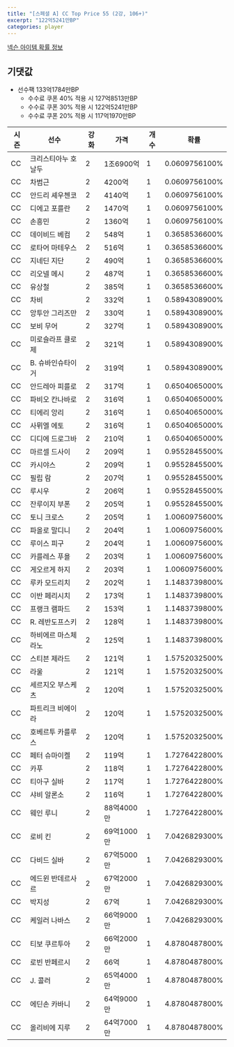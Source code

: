 ```yaml
---
title: "[스페셜 A] CC Top Price 55 (2강, 106+)"
excerpt: "122억5241만BP"
categories: player
---
```

[넥슨 아이템 확률 정보](http://iteminfo.nexon.com/probability/fo4?sn=7427)

## 기댓값
  - 선수팩 133억1784만BP
    - 수수료 쿠폰 40% 적용 시 127억8513만BP
    - 수수료 쿠폰 30% 적용 시 122억5241만BP
    - 수수료 쿠폰 20% 적용 시 117억1970만BP


|시즌|선수|강화|가격|개수|확률|
|---|---|---|---|---|---|
|CC|크리스티아누 호날두|2|1조6900억|1|0.0609756100%|
|CC|차범근|2|4200억|1|0.0609756100%|
|CC|안드리 셰우첸코|2|4140억|1|0.0609756100%|
|CC|디에고 포를란|2|1470억|1|0.0609756100%|
|CC|손흥민|2|1360억|1|0.0609756100%|
|CC|데이비드 베컴|2|548억|1|0.3658536600%|
|CC|로타어 마테우스|2|516억|1|0.3658536600%|
|CC|지네딘 지단|2|490억|1|0.3658536600%|
|CC|리오넬 메시|2|487억|1|0.3658536600%|
|CC|유상철|2|385억|1|0.3658536600%|
|CC|차비|2|332억|1|0.5894308900%|
|CC|앙투안 그리즈만|2|330억|1|0.5894308900%|
|CC|보비 무어|2|327억|1|0.5894308900%|
|CC|미로슬라프 클로제|2|321억|1|0.5894308900%|
|CC|B. 슈바인슈타이거|2|319억|1|0.5894308900%|
|CC|안드레아 피를로|2|317억|1|0.6504065000%|
|CC|파비오 칸나바로|2|316억|1|0.6504065000%|
|CC|티에리 앙리|2|316억|1|0.6504065000%|
|CC|사뮈엘 에토|2|316억|1|0.6504065000%|
|CC|디디에 드로그바|2|210억|1|0.6504065000%|
|CC|마르셀 드사이|2|209억|1|0.9552845500%|
|CC|카시야스|2|209억|1|0.9552845500%|
|CC|필립 람|2|207억|1|0.9552845500%|
|CC|루시우|2|206억|1|0.9552845500%|
|CC|잔루이지 부폰|2|205억|1|0.9552845500%|
|CC|토니 크로스|2|205억|1|1.0060975600%|
|CC|파올로 말디니|2|204억|1|1.0060975600%|
|CC|루이스 피구|2|204억|1|1.0060975600%|
|CC|카를레스 푸욜|2|203억|1|1.0060975600%|
|CC|게오르게 하지|2|203억|1|1.0060975600%|
|CC|루카 모드리치|2|202억|1|1.1483739800%|
|CC|이반 페리시치|2|173억|1|1.1483739800%|
|CC|프랭크 램파드|2|153억|1|1.1483739800%|
|CC|R. 레반도프스키|2|128억|1|1.1483739800%|
|CC|하비에르 마스체라노|2|125억|1|1.1483739800%|
|CC|스티븐 제라드|2|121억|1|1.5752032500%|
|CC|라울|2|121억|1|1.5752032500%|
|CC|세르지오 부스케츠|2|120억|1|1.5752032500%|
|CC|파트리크 비에이라|2|120억|1|1.5752032500%|
|CC|호베르투 카를루스|2|120억|1|1.5752032500%|
|CC|페터 슈마이켈|2|119억|1|1.7276422800%|
|CC|카푸|2|118억|1|1.7276422800%|
|CC|티아구 실바|2|117억|1|1.7276422800%|
|CC|샤비 알론소|2|116억|1|1.7276422800%|
|CC|웨인 루니|2|88억4000만|1|1.7276422800%|
|CC|로비 킨|2|69억1000만|1|7.0426829300%|
|CC|다비드 실바|2|67억5000만|1|7.0426829300%|
|CC|에드윈 반데르사르|2|67억2000만|1|7.0426829300%|
|CC|박지성|2|67억|1|7.0426829300%|
|CC|케일러 나바스|2|66억9000만|1|7.0426829300%|
|CC|티보 쿠르투아|2|66억2000만|1|4.8780487800%|
|CC|로빈 반페르시|2|66억|1|4.8780487800%|
|CC|J. 콜러|2|65억4000만|1|4.8780487800%|
|CC|에딘손 카바니|2|64억9000만|1|4.8780487800%|
|CC|올리비에 지루|2|64억7000만|1|4.8780487800%|
